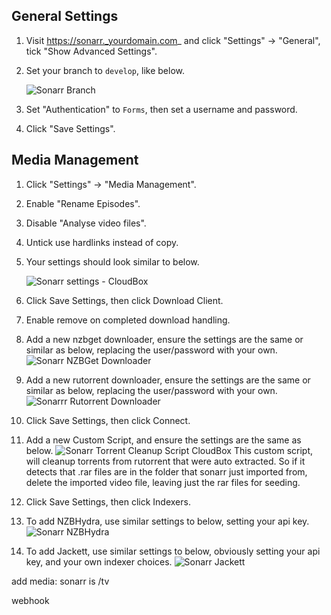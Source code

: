 ## General Settings

1. Visit https://sonarr._yourdomain.com_ and click "Settings" -> "General", tick "Show Advanced Settings".
1. Set your branch to `develop`, like below.

    ![Sonarr Branch](http://i.imgur.com/JdQQlzS.png)

1. Set "Authentication" to `Forms`, then set a username and password.
1. Click "Save Settings".

## Media Management

1. Click "Settings" -> "Media Management".
1. Enable "Rename Episodes".
1. Disable "Analyse video files".
1. Untick use hardlinks instead of copy.
1. Your settings should look similar to below.

    ![Sonarr settings - CloudBox](http://i.imgur.com/kIHcg1q.png)
1. Click Save Settings, then click Download Client.
1. Enable remove on completed download handling.
1. Add a new nzbget downloader, ensure the settings are the same or similar as below, replacing the user/password with your own.
![Sonarr NZBGet Downloader](http://i.imgur.com/7CMeNL7.png)
1. Add a new rutorrent downloader, ensure the settings are the same or similar as below, replacing the user/password with your own.
![Sonarrr Rutorrent Downloader](http://i.imgur.com/TRVUMVB.png)
1. Click Save Settings, then click Connect.
1. Add a new Custom Script, and ensure the settings are the same as below.
![Sonarr Torrent Cleanup Script CloudBox](http://i.imgur.com/mLEaA4X.png)
This custom script, will cleanup torrents from rutorrent that were auto extracted. So if it detects that .rar files are in the folder that sonarr just imported from, delete the imported video file, leaving just the rar files for seeding.
1. Click Save Settings, then click Indexers.
1. To add NZBHydra, use similar settings to below, setting your api key. 
![Sonarr NZBHydra](http://i.imgur.com/H2gZmZn.png)
1. To add Jackett, use similar settings to below, obviously setting your api key, and your own indexer choices.
![Sonarr Jackett](http://i.imgur.com/3v9yAXj.png)

add media:
sonarr is /tv



webhook
